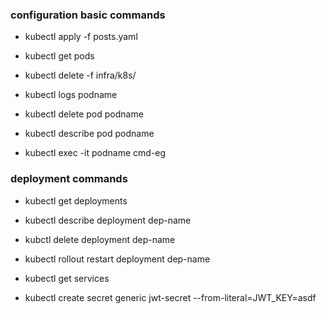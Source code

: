 ### configuration basic commands

- kubectl apply -f posts.yaml
- kubectl get pods

- kubectl delete -f infra/k8s/

- kubectl logs podname
- kubectl delete pod podname
- kubectl describe pod podname

- kubectl exec -it podname cmd-eg


### deployment commands

- kubectl get deployments
- kubectl describe deployment dep-name
- kubctl delete deployment dep-name
- kubectl rollout restart deployment dep-name
- kubectl get services

- kubectl create secret generic jwt-secret --from-literal=JWT_KEY=asdf